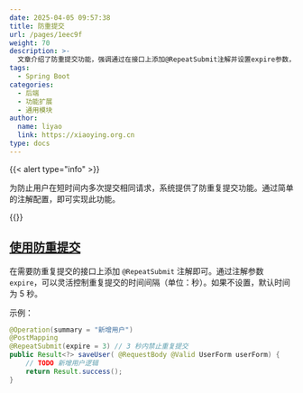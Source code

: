 ```yaml
---
date: 2025-04-05 09:57:38
title: 防重提交
url: /pages/1eec9f
weight: 70
description: >-
  文章介绍了防重提交功能，强调通过在接口上添加@RepeatSubmit注解并设置expire参数，能够有效防止用户在短时间内多次提交相同请求。示例代码清晰展示了如何使用该注解，默认时间间隔为5秒，可根据需求调整。此功能简便易用，有助于避免重复操作带来的问题。
tags:
  - Spring Boot
categories:
  - 后端
  - 功能扩展
  - 通用模块
author:
  name: liyao
  link: https://xiaoying.org.cn
type: docs
---
```



{{< alert type="info" >}}

为防止用户在短时间内多次提交相同请求，系统提供了防重复提交功能。通过简单的注解配置，即可实现此功能。

{{</alert >}}

## [使用防重提交](https://www.youlai.tech/youlai-boot/3.开发指南/4.防重提交.html#使用防重提交)

在需要防重复提交的接口上添加 `@RepeatSubmit` 注解即可。通过注解参数 `expire`，可以灵活控制重复提交的时间间隔（单位：秒）。如果不设置，默认时间为 5 秒。

示例：

```java
@Operation(summary = "新增用户")
@PostMapping
@RepeatSubmit(expire = 3) // 3 秒内禁止重复提交
public Result<?> saveUser( @RequestBody @Valid UserForm userForm) {
    // TODO 新增用户逻辑
    return Result.success();
}
```
